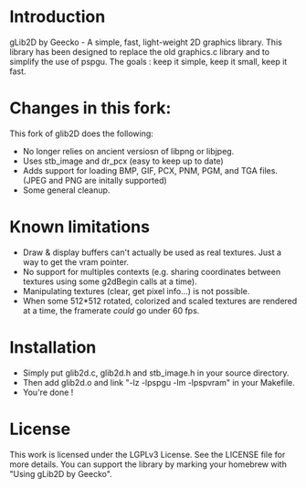 # Introduction

gLib2D by Geecko - A simple, fast, light-weight 2D graphics library.
This library has been designed to replace the old graphics.c library
and to simplify the use of pspgu.
The goals : keep it simple, keep it small, keep it fast.


# Changes in this fork:
This fork of glib2D does the following:

- No longer relies on ancient versiosn of libpng or libjpeg.
- Uses stb_image and dr_pcx (easy to keep up to date)
- Adds support for loading BMP, GIF, PCX, PNM, PGM, and TGA files. (JPEG and PNG are initally supported)
- Some general cleanup.


# Known limitations

- Draw & display buffers can't actually be used as real textures. Just a way
  to get the vram pointer.
- No support for multiples contexts (e.g. sharing coordinates between
  textures using some g2dBegin calls at a time).
- Manipulating textures (clear, get pixel info...) is not possible.
- When some 512*512 rotated, colorized and scaled textures are rendered
  at a time, the framerate *could* go under 60 fps.


# Installation

- Simply put glib2d.c, glib2d.h and stb_image.h in your source directory.
- Then add glib2d.o and link "-lz -lpspgu -lm -lpspvram"
  in your Makefile.
- You're done !


# License

This work is licensed under the LGPLv3 License.
See the LICENSE file for more details.
You can support the library by marking your homebrew with
"Using gLib2D by Geecko".
